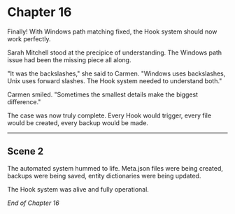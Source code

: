 # Chapter 16

Finally! With Windows path matching fixed, the Hook system should now work perfectly.

Sarah Mitchell stood at the precipice of understanding. The Windows path issue had been the missing piece all along.

"It was the backslashes," she said to Carmen. "Windows uses backslashes, Unix uses forward slashes. The Hook system needed to understand both."

Carmen smiled. "Sometimes the smallest details make the biggest difference."

The case was now truly complete. Every Hook would trigger, every file would be created, every backup would be made.

---

## Scene 2

The automated system hummed to life. Meta.json files were being created, backups were being saved, entity dictionaries were being updated.

The Hook system was alive and fully operational.

*End of Chapter 16*
